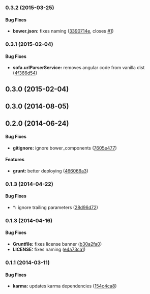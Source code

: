 ### 0.3.2 (2015-03-25)


#### Bug Fixes

* **bower.json:** fixes naming ([3390714e](https://github.com/sofa/sofa-url-parser-service/commit/3390714ea23e3867de3ad61bb5845f093f6e9a6c), closes [#1](https://github.com/sofa/sofa-url-parser-service/issues/1))


### 0.3.1 (2015-02-04)


#### Bug Fixes

* **sofa.urlParserService:** removes angular code from vanilla dist ([4f366d54](https://github.com/sofa/sofa-url-parser-service/commit/4f366d544215e235a46813435c8cb8c5faa404a7))


## 0.3.0 (2015-02-04)


<a name="0.3.0"></a>
## 0.3.0 (2014-08-05)


<a name="0.2.0"></a>
## 0.2.0 (2014-06-24)


#### Bug Fixes

* **gitignore:** ignore bower_components ([7605e477](https://github.com/sofa/sofa-url-parser-service/commit/7605e477c98676ba554c2597a1f5c1a654f794f5))


#### Features

* **grunt:** better deploying ([466066a3](https://github.com/sofa/sofa-url-parser-service/commit/466066a34ca8e228004691d1d84eb23bb0de184a))


<a name="0.1.3"></a>
### 0.1.3 (2014-04-22)


#### Bug Fixes

* ***:** ignore trailing parameters ([28d96d72](https://github.com/sofa/sofa-url-parser-service/commit/28d96d7250433d750fa75425a448e07a9807ce2b))


<a name="0.1.3"></a>
### 0.1.3 (2014-04-16)


#### Bug Fixes

* **Gruntfile:** fixes license banner ([b30a2fa0](https://github.com/sofa/sofa-url-parser-service/commit/b30a2fa08635d02c487097eff86cd75e5f5863b6))
* **LICENSE:** fixes naming ([e4a73ca1](https://github.com/sofa/sofa-url-parser-service/commit/e4a73ca17248b2c543d299d0279ba57475919c7f))


<a name="0.1.1"></a>
### 0.1.1 (2014-03-11)


#### Bug Fixes

* **karma:** updates karma dependencies ([154c4ca8](https://github.com/sofa/sofa-url-parser-service/commit/154c4ca80eb5d650d59a60bd37e08fa8ffdd5f74))

